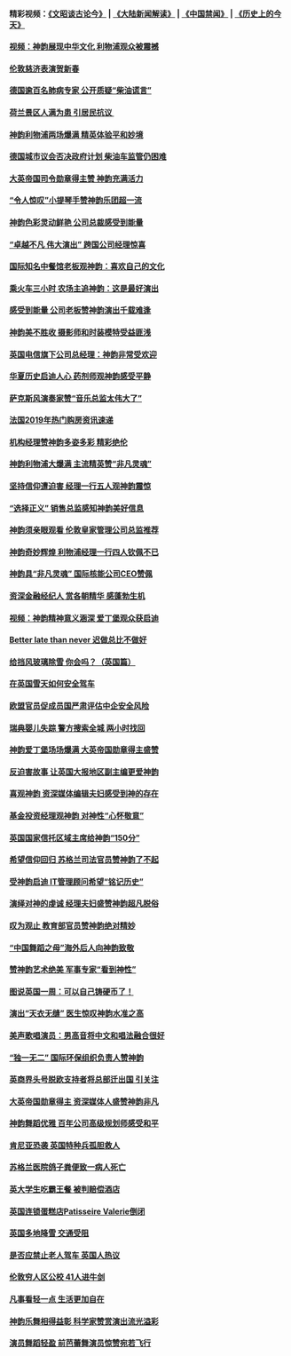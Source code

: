 #### 精彩视频：[《文昭谈古论今》](https://github.com/gfw-breaker/wenzhao/blob/master/README.md?t=01300630) | [《大陆新闻解读》](https://github.com/gfw-breaker/ntdtv-comedy/blob/master/README.md?t=01300630) | [《中国禁闻》](https://github.com/gfw-breaker/ntdtv-news/blob/master/README.md?t=01300630) | [《历史上的今天》](https://github.com/gfw-breaker/today-in-history/blob/master/README.md?t=01300630) 

#### [视频：神韵展现中华文化 利物浦观众被震撼](../pages/nsc974/n11011005.md?t=01300630) 

#### [伦敦慈济表演贺新春](../pages/nsc974/n11011139.md?t=01300630) 

#### [德国逾百名肺病专家 公开质疑“柴油谎言”](../pages/nsc974/n11010325.md?t=01300630) 

#### [荷兰景区人满为患 引居民抗议 ](../pages/nsc974/n11010747.md?t=01300630) 

#### [神韵利物浦两场爆满 精英体验平和妙境](../pages/nsc974/n11010417.md?t=01300630) 

#### [德国城市议会否决政府计划 柴油车监管仍困难](../pages/nsc974/n11010716.md?t=01300630) 

#### [大英帝国司令勋章得主赞 神韵充满活力](../pages/nsc974/n11009434.md?t=01300630) 

#### [“令人惊叹”小提琴手赞神韵乐团超一流](../pages/nsc974/n11009535.md?t=01300630) 

#### [神韵色彩灵动鲜艳 公司总裁感受到能量](../pages/nsc974/n11009391.md?t=01300630) 

#### [“卓越不凡 伟大演出” 跨国公司经理惊喜](../pages/nsc974/n11009359.md?t=01300630) 

#### [国际知名中餐馆老板观神韵：喜欢自己的文化](../pages/nsc974/n11009314.md?t=01300630) 

#### [乘火车三小时 农场主追神韵：这是最好演出](../pages/nsc974/n11009299.md?t=01300630) 

#### [感受到能量 公司老板赞神韵演出千载难逢](../pages/nsc974/n11009226.md?t=01300630) 

#### [神韵美不胜收 摄影师和时装模特受益匪浅](../pages/nsc974/n11009171.md?t=01300630) 

#### [英国电信旗下公司总经理：神韵非常受欢迎](../pages/nsc974/n11008992.md?t=01300630) 

#### [华夏历史启迪人心 药剂师观神韵感受平静](../pages/nsc974/n11007232.md?t=01300630) 

#### [萨克斯风演奏家赞“音乐总监太伟大了”](../pages/nsc974/n11007174.md?t=01300630) 

#### [法国2019年热门购房资讯速递](../pages/nsc974/n10947033.md?t=01300630) 

#### [机构经理赞神韵多姿多彩 精彩绝伦](../pages/nsc974/n11006484.md?t=01300630) 

#### [神韵利物浦大爆满 主流精英赞“非凡灵魂”](../pages/nsc974/n11006697.md?t=01300630) 

#### [坚持信仰遭迫害 经理一行五人观神韵震惊](../pages/nsc974/n11006523.md?t=01300630) 

#### [“选择正义” 销售总监感知神韵美好信息](../pages/nsc974/n11006437.md?t=01300630) 

#### [神韵须亲眼观看 伦敦皇家管理公司总监推荐](../pages/nsc974/n11006402.md?t=01300630) 

#### [神韵奇妙辉煌 利物浦经理一行四人钦佩不已](../pages/nsc974/n11006397.md?t=01300630) 

#### [神韵具“非凡灵魂” 国际核能公司CEO赞佩](../pages/nsc974/n11006353.md?t=01300630) 

#### [资深金融经纪人 赏各朝精华 感蓬勃生机](../pages/nsc974/n11006347.md?t=01300630) 

#### [视频：神韵精神意义涵深 爱丁堡观众获启迪](../pages/nsc974/n11004622.md?t=01300630) 

#### [Better late than never 迟做总比不做好](../pages/nsc974/n11004768.md?t=01300630) 

#### [给挡风玻璃除雪 你会吗？（英国篇）](../pages/nsc974/n11004765.md?t=01300630) 

#### [在英国雪天如何安全驾车](../pages/nsc974/n11004758.md?t=01300630) 

#### [欧盟官员促成员国严肃评估中企安全风险](../pages/nsc974/n11004719.md?t=01300630) 

#### [瑞典婴儿失踪 警方搜索全城 两小时找回](../pages/nsc974/n11004065.md?t=01300630) 

#### [神韵爱丁堡场场爆满 大英帝国勋章得主盛赞](../pages/nsc974/n11003114.md?t=01300630) 

#### [反迫害故事 让英国大报地区副主编更爱神韵](../pages/nsc974/n11003184.md?t=01300630) 

#### [喜观神韵 资深媒体编辑夫妇感受到神的存在](../pages/nsc974/n11003116.md?t=01300630) 

#### [基金投资经理观神韵 对神性“心怀敬意”](../pages/nsc974/n11003069.md?t=01300630) 

#### [英国国家信托区域主席给神韵“150分”](../pages/nsc974/n11003048.md?t=01300630) 

#### [希望信仰回归 苏格兰司法官员赞神韵了不起](../pages/nsc974/n11003060.md?t=01300630) 

#### [受神韵启迪 IT管理顾问希望“铭记历史”](../pages/nsc974/n11003055.md?t=01300630) 

#### [演绎对神的虔诚 经理夫妇盛赞神韵超凡脱俗](../pages/nsc974/n11003014.md?t=01300630) 

#### [叹为观止 教育部官员赞神韵绝对精妙](../pages/nsc974/n11003000.md?t=01300630) 

#### [“中国舞蹈之母”海外后人向神韵致敬](../pages/nsc974/n11002983.md?t=01300630) 

#### [赞神韵艺术绝美 军事专家“看到神性”](../pages/nsc974/n11002960.md?t=01300630) 

#### [图说英国一周：可以自己铸硬币了！](../pages/nsc974/n11002835.md?t=01300630) 

#### [演出“天衣无缝” 医生惊叹神韵水准之高](../pages/nsc974/n11002806.md?t=01300630) 

#### [美声歌唱演员：男高音将中文和唱法融合很好](../pages/nsc974/n11002784.md?t=01300630) 

#### [“独一无二” 国际环保组织负责人赞神韵](../pages/nsc974/n11002679.md?t=01300630) 

#### [英商界头号脱欧支持者将总部迁出国 引关注](../pages/nsc974/n11002435.md?t=01300630) 

#### [大英帝国勋章得主 资深媒体人盛赞神韵非凡](../pages/nsc974/n11002544.md?t=01300630) 

#### [神韵舞蹈优雅 百年公司高级规划师感受和平](../pages/nsc974/n11002532.md?t=01300630) 

#### [肯尼亚恐袭 英国特种兵孤胆救人](../pages/nsc974/n11002522.md?t=01300630) 

#### [苏格兰医院鸽子粪便致一病人死亡](../pages/nsc974/n11002503.md?t=01300630) 

#### [英大学生吃霸王餐 被判赔偿酒店](../pages/nsc974/n11002494.md?t=01300630) 

#### [英国连锁蛋糕店Patisseire Valerie倒闭](../pages/nsc974/n11002478.md?t=01300630) 

#### [英国多地降雪 交通受阻](../pages/nsc974/n11002473.md?t=01300630) 

#### [是否应禁止老人驾车 英国人热议](../pages/nsc974/n11002456.md?t=01300630) 

#### [伦敦穷人区公校 41人进牛剑](../pages/nsc974/n11002447.md?t=01300630) 

#### [凡事看轻一点 生活更加自在](../pages/nsc974/n11001530.md?t=01300630) 

#### [神韵乐舞相得益彰 科学家赞赏演出流光溢彩](../pages/nsc974/n11000482.md?t=01300630) 

#### [演员舞蹈轻盈 前芭蕾舞演员惊赞宛若飞行](../pages/nsc974/n11000679.md?t=01300630) 

